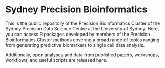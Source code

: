 # Sydney Precision Bioinformatics

This is the public repository of the Precision Bioinformatics Cluster of the Sydney Precision Data Science Centre at the University of Sydney. Here, you can access R packages developed by members of the Precision Bioinformatics Cluster methods covering a broad range of topics ranging from generating predictive biomarkers to single cell data analysis. 

Additionally, open analyses and data from published papers, workshops, workflows, and useful scripts are released here.


